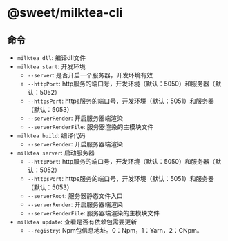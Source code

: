 # @sweet/milktea-cli

## 命令

* `milktea dll`: 编译dll文件
* `milktea start`: 开发环境
  * `--server`: 是否开启一个服务器，开发环境有效
  * `--httpPort`: http服务的端口号，开发环境（默认：5050）和服务器（默认：5052）
  * `--httpsPort`: https服务的端口号，开发环境（默认：5051）和服务器（默认：5053）
  * `--serverRender`: 开启服务器端渲染
  * `--serverRenderFile`: 服务器渲染的主模块文件
* `milktea build`: 编译代码
  * `--serverRender`: 开启服务器端渲染
* `milktea server`: 启动服务器
  * `--httpPort`: http服务的端口号，开发环境（默认：5050）和服务器（默认：5052）
  * `--httpsPort`: https服务的端口号，开发环境（默认：5051）和服务器（默认：5053）
  * `--serverRoot`: 服务器静态文件入口
  * `--serverRender`: 开启服务器端渲染
  * `--serverRenderFile`: 服务器端渲染的主模块文件
* `milktea update`: 查看是否有依赖包需要更新
  * `--registry`: Npm包信息地址。0：Npm，1：Yarn，2：CNpm。
